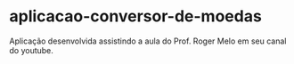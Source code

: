 # aplicacao-conversor-de-moedas

Aplicação desenvolvida assistindo a aula do Prof. Roger Melo em seu canal do youtube.